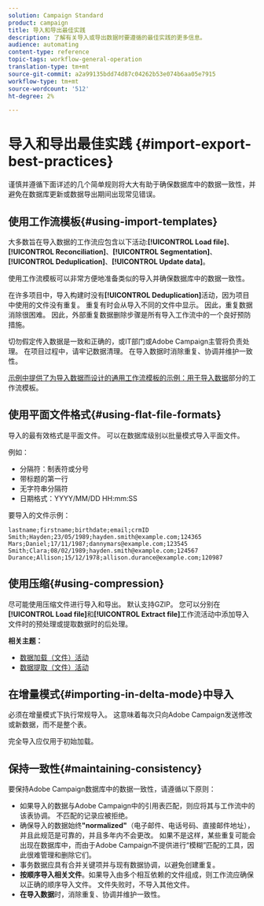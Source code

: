 ```yaml
---
solution: Campaign Standard
product: campaign
title: 导入和导出最佳实践
description: 了解有关导入或导出数据时要遵循的最佳实践的更多信息。
audience: automating
content-type: reference
topic-tags: workflow-general-operation
translation-type: tm+mt
source-git-commit: a2a99135bdd74d87c04262b53e074b6aa05e7915
workflow-type: tm+mt
source-wordcount: '512'
ht-degree: 2%

---
```



# 导入和导出最佳实践 {#import-export-best-practices}

谨慎并遵循下面详述的几个简单规则将大大有助于确保数据库中的数据一致性，并避免在数据库更新或数据导出期间出现常见错误。

## 使用工作流模板{#using-import-templates}

大多数旨在导入数据的工作流应包含以下活动:**[!UICONTROL Load file]**、**[!UICONTROL Reconciliation]**、**[!UICONTROL Segmentation]**、**[!UICONTROL Deduplication]**、**[!UICONTROL Update data]**。

使用工作流模板可以非常方便地准备类似的导入并确保数据库中的数据一致性。

在许多项目中，导入构建时没有&#x200B;**[!UICONTROL Deduplication]**&#x200B;活动，因为项目中使用的文件没有重复。 重复有时会从导入不同的文件中显示。 因此，重复数据消除很困难。 因此，外部重复数据删除步骤是所有导入工作流中的一个良好预防措施。

切勿假定传入数据是一致和正确的，或IT部门或Adobe Campaign主管将负责处理。 在项目过程中，请牢记数据清理。 在导入数据时消除重复、协调并维护一致性。

[示例中提供了为导入数据而设计的通用工作流模板的示例：用于导入数据](../../platform/using/creating-import-export-templates.md)部分的工作流模板。

## 使用平面文件格式{#using-flat-file-formats}

导入的最有效格式是平面文件。 可以在数据库级别以批量模式导入平面文件。

例如：

* 分隔符：制表符或分号
* 带标题的第一行
* 无字符串分隔符
* 日期格式：YYYY/MM/DD HH:mm:SS

要导入的文件示例：

```
lastname;firstname;birthdate;email;crmID
Smith;Hayden;23/05/1989;hayden.smith@example.com;124365
Mars;Daniel;17/11/1987;dannymars@example.com;123545
Smith;Clara;08/02/1989;hayden.smith@example.com;124567
Durance;Allison;15/12/1978;allison.durance@example.com;120987
```

## 使用压缩{#using-compression}

尽可能使用压缩文件进行导入和导出。 默认支持GZIP。 您可以分别在&#x200B;**[!UICONTROL Load file]**&#x200B;和&#x200B;**[!UICONTROL Extract file]**&#x200B;工作流活动中添加导入文件时的预处理或提取数据时的后处理。

**相关主题：**

* [数据加载（文件）活动](../../workflow/using/data-loading--file-.md)
* [数据提取（文件）活动](../../workflow/using/extraction--file-.md)

## 在增量模式{#importing-in-delta-mode}中导入

必须在增量模式下执行常规导入。 这意味着每次只向Adobe Campaign发送修改或新数据，而不是整个表。

完全导入应仅用于初始加载。

## 保持一致性{#maintaining-consistency}

要保持Adobe Campaign数据库中的数据一致性，请遵循以下原则：

* 如果导入的数据与Adobe Campaign中的引用表匹配，则应将其与工作流中的该表协调。 不匹配的记录应被拒绝。
* 确保导入的数据始终&#x200B;**&quot;normalized&quot;**（电子邮件、电话号码、直接邮件地址），并且此规范是可靠的，并且多年内不会更改。 如果不是这样，某些重复可能会出现在数据库中，而由于Adobe Campaign不提供进行“模糊”匹配的工具，因此很难管理和删除它们。
* 事务数据应具有合并关键项并与现有数据协调，以避免创建重复。
* **按顺序导入相关文件**。如果导入由多个相互依赖的文件组成，则工作流应确保以正确的顺序导入文件。 文件失败时，不导入其他文件。
* **在导入数据**&#x200B;时，消除重复、协调并维护一致性。

